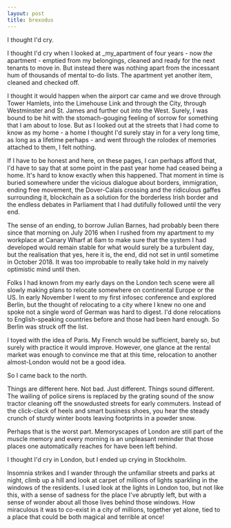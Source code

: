 ```yaml
---
layout: post
title: brexodus
---
```


I thought I'd cry. 

I thought I'd cry when I looked at _my_apartment of four years -  now _the_ apartment - emptied from my belongings, cleaned
and ready for the next tenants to move in. But instead there was nothing apart from the incessant hum of thousands of mental to-do lists. The apartment yet another item, cleaned and checked off. 

I thought it would happen when the airport car came and we drove through Tower Hamlets, into the Limehouse Link and through the City, through Westminster and St. James and further out into the West. Surely, I was bound to be hit with the stomach-gouging feeling of sorrow for something that I am about to lose. But as I looked out at the streets that I had come to know as my home - a home I thought I'd surely stay in for a very long time, as long as a lifetime perhaps - and went through the rolodex of memories attached to them, I felt nothing. 

If I have to be honest and here, on these pages, I can perhaps afford that, I'd have to say that at some point in the past year home had ceased being a home. It's hard to know exactly when this happened. That moment in time is buried somewhere under the vicious dialogue about borders, immigration, ending free movement, the Dover-Calais crossing and the ridiculous gaffes surrounding it, blockchain as a solution for the borderless Irish border and the endless debates in Parliament that I had dutifully followed until the very end.

The sense of an ending, to borrow Julian Barnes, had probably been there since that morning on July 2016 when I rushed from my apartment to my workplace at Canary Wharf at 6am to make sure that the system I had developed would remain stable for what would surely be a turbulent day, but the realisation that yes, here it is, the end, did not set in until sometime in October 2018. It was too improbable to really take hold in my naively optimistic mind until then. 

Folks I had known from my early days on the London tech scene were all slowly making plans to relocate somewhere on continental Europe or the US. In early November I went to my first infosec conference and explored Berlin, but the thought of relocating to a city where I knew no one and spoke not a single word of German was hard to digest. I'd done relocations to English-speaking countries before and those had been hard enough. So Berlin was struck off the list.

I toyed with the idea of Paris. My French would be sufficient, barely so, but surely with practice it would improve. However, one glance at the rental market was enough to convince me that at this time, relocation to another almost-London would not be a good idea.

So I came back to the north. 

Things are different here. Not bad. Just different. Things sound different. The wailing of police sirens is replaced by the grating sound of the snow tractor cleaning off the snowdusted streets for early commuters. Instead of the click-clack of heels and smart business shoes, you hear the steady crunch of sturdy winter boots leaving footprints in a powder snow.

Perhaps that is the worst part. Memoryscapes of London are still part of the muscle memory and every morning is an unpleasant reminder that those places one automatically reaches for have been left behind. 

I thought I'd cry in London, but I ended up crying in Stockholm. 

Insomnia strikes and I wander through the unfamiliar streets and parks at night, climb up a hill and look at carpet of millions of lights sparkling in the windows of the residents.  I used look at the lights in London too, but not like this, with a sense of sadness for the place I've abruptly left, but with a sense of wonder about all those lives behind those windows. How miraculous it was to co-exist in a city of millions, together yet alone, tied to a place that could be both magical and terrible at once!



